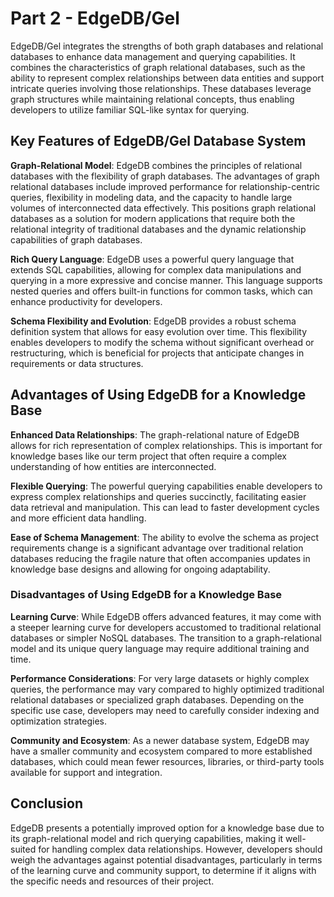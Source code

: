 # Part 2 - EdgeDB/Gel

EdgeDB/Gel integrates the strengths of both graph databases and relational databases to enhance data management and querying capabilities. It combines the characteristics of graph relational databases, such as the ability to represent complex relationships between data entities and support intricate queries involving those relationships. These databases leverage graph structures while maintaining relational concepts, thus enabling developers to utilize familiar SQL-like syntax for querying.

## Key Features of EdgeDB/Gel Database System

**Graph-Relational Model**: EdgeDB combines the principles of relational databases with the flexibility of graph databases. The advantages of graph relational databases include improved performance for relationship-centric queries, flexibility in modeling data, and the capacity to handle large volumes of interconnected data effectively. This positions graph relational databases as a solution for modern applications that require both the relational integrity of traditional databases and the dynamic relationship capabilities of graph databases.

**Rich Query Language**: EdgeDB uses a powerful query language that extends SQL capabilities, allowing for complex data manipulations and querying in a more expressive and concise manner. This language supports nested queries and offers built-in functions for common tasks, which can enhance productivity for developers.

**Schema Flexibility and Evolution**: EdgeDB provides a robust schema definition system that allows for easy evolution over time. This flexibility enables developers to modify the schema without significant overhead or restructuring, which is beneficial for projects that anticipate changes in requirements or data structures.

## Advantages of Using EdgeDB for a Knowledge Base

**Enhanced Data Relationships**: The graph-relational nature of EdgeDB allows for rich representation of complex relationships. This is important for knowledge bases like our term project that often require a complex understanding of how entities are interconnected.

**Flexible Querying**: The powerful querying capabilities enable developers to express complex relationships and queries succinctly, facilitating easier data retrieval and manipulation. This can lead to faster development cycles and more efficient data handling.

**Ease of Schema Management**: The ability to evolve the schema as project requirements change is a significant advantage over traditional relation databases reducing the fragile nature that often accompanies updates in knowledge base designs and allowing for ongoing adaptability.

### Disadvantages of Using EdgeDB for a Knowledge Base

**Learning Curve**: While EdgeDB offers advanced features, it may come with a steeper learning curve for developers accustomed to traditional relational databases or simpler NoSQL databases. The transition to a graph-relational model and its unique query language may require additional training and time.

**Performance Considerations**: For very large datasets or highly complex queries, the performance may vary compared to highly optimized traditional relational databases or specialized graph databases. Depending on the specific use case, developers may need to carefully consider indexing and optimization strategies.

**Community and Ecosystem**: As a newer database system, EdgeDB may have a smaller community and ecosystem compared to more established databases, which could mean fewer resources, libraries, or third-party tools available for support and integration.

## Conclusion

EdgeDB presents a potentially improved option for a knowledge base due to its graph-relational model and rich querying capabilities, making it well-suited for handling complex data relationships. However, developers should weigh the advantages against potential disadvantages, particularly in terms of the learning curve and community support, to determine if it aligns with the specific needs and resources of their project.